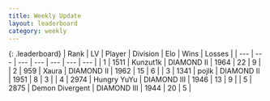 ```yaml
---
title: Weekly Update
layout: leaderboard
category: weekly
---
```


{: .leaderboard}
| Rank | LV | Player | Division | Elo | Wins | Losses |
| --- | --- | --- | --- | --- | --- | --- |
| <span data-change="10">1</span> | 1511 | <span title="ID: 392407">Kunzut1k</span> | DIAMOND II | <span data-change="-184">1964</span> | <span data-change="-67">22</span> | <span data-change="-27">9</span> |
| <span data-change="0">2</span> | 959 | <span title="ID: 200908">Xaura</span> | DIAMOND II | <span data-change="-289">1962</span> | <span data-change="-220">15</span> | <span data-change="-94">6</span> |
| <span data-change="-2">3</span> | 1341 | <span title="ID: 4783">pojlk</span> | DIAMOND II | <span data-change="-321">1951</span> | <span data-change="-144">8</span> | <span data-change="-45">3</span> |
| <span data-change="-1">4</span> | 2974 | <span title="ID: 164871">Hungry YuYu</span> | DIAMOND III | <span data-change="-292">1946</span> | <span data-change="-341">13</span> | <span data-change="-98">9</span> |
| <span data-change="125">5</span> | 2875 | <span title="ID: 370081">Demon Divergent</span> | DIAMOND III | <span data-change="-59">1944</span> | <span data-change="-5">20</span> | <span data-change="-4">5</span> |